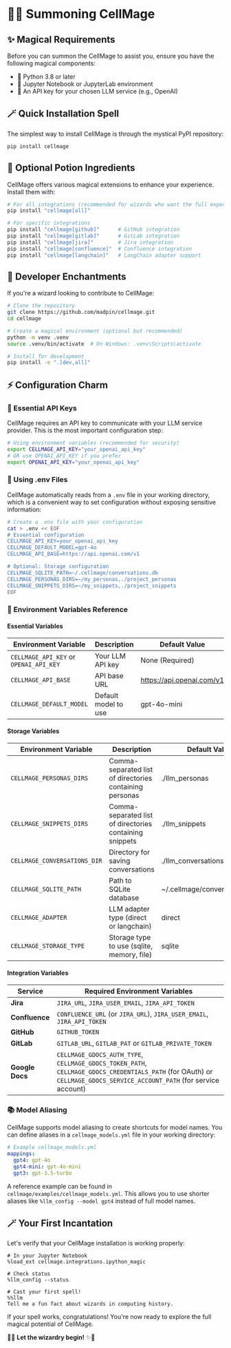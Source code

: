 # 🧙‍♂️ Summoning CellMage

## ✨ Magical Requirements

Before you can summon the CellMage to assist you, ensure you have the following magical components:

- 🐍 Python 3.8 or later
- 🔮 Jupyter Notebook or JupyterLab environment
- 📜 An API key for your chosen LLM service (e.g., OpenAI)

## 🪄 Quick Installation Spell

The simplest way to install CellMage is through the mystical PyPI repository:

```bash
pip install cellmage
```

## 🧪 Optional Potion Ingredients

CellMage offers various magical extensions to enhance your experience. Install them with:

```bash
# For all integrations (recommended for wizards who want the full experience)
pip install "cellmage[all]"

# For specific integrations
pip install "cellmage[github]"      # GitHub integration
pip install "cellmage[gitlab]"      # GitLab integration
pip install "cellmage[jira]"        # Jira integration
pip install "cellmage[confluence]"  # Confluence integration
pip install "cellmage[langchain]"   # LangChain adapter support
```

## 🧩 Developer Enchantments

If you're a wizard looking to contribute to CellMage:

```bash
# Clone the repository
git clone https://github.com/madpin/cellmage.git
cd cellmage

# Create a magical environment (optional but recommended)
python -m venv .venv
source .venv/bin/activate  # On Windows: .venv\Scripts\activate

# Install for development
pip install -e ".[dev,all]"
```

## ⚡ Configuration Charm

### 🔑 Essential API Keys

CellMage requires an API key to communicate with your LLM service provider. This is the most important configuration step:

```bash
# Using environment variables (recommended for security)
export CELLMAGE_API_KEY="your_openai_api_key"
# OR use OPENAI_API_KEY if you prefer
export OPENAI_API_KEY="your_openai_api_key"
```

### 📄 Using .env Files

CellMage automatically reads from a `.env` file in your working directory, which is a convenient way to set configuration without exposing sensitive information:

```bash
# Create a .env file with your configuration
cat > .env << EOF
# Essential configuration
CELLMAGE_API_KEY=your_openai_api_key
CELLMAGE_DEFAULT_MODEL=gpt-4o
CELLMAGE_API_BASE=https://api.openai.com/v1

# Optional: Storage configuration
CELLMAGE_SQLITE_PATH=~/.cellmage/conversations.db
CELLMAGE_PERSONAS_DIRS=~/my_personas,./project_personas
CELLMAGE_SNIPPETS_DIRS=~/my_snippets,./project_snippets
EOF
```

### 🔮 Environment Variables Reference

#### Essential Variables
| Environment Variable | Description | Default Value |
|---------------------|-------------|--------------|
| `CELLMAGE_API_KEY` or `OPENAI_API_KEY` | Your LLM API key | None (Required) |
| `CELLMAGE_API_BASE` | API base URL | https://api.openai.com/v1 |
| `CELLMAGE_DEFAULT_MODEL` | Default model to use | gpt-4o-mini |

#### Storage Variables
| Environment Variable | Description | Default Value |
|---------------------|-------------|--------------|
| `CELLMAGE_PERSONAS_DIRS` | Comma-separated list of directories containing personas | ./llm_personas |
| `CELLMAGE_SNIPPETS_DIRS` | Comma-separated list of directories containing snippets | ./llm_snippets |
| `CELLMAGE_CONVERSATIONS_DIR` | Directory for saving conversations | ./llm_conversations |
| `CELLMAGE_SQLITE_PATH` | Path to SQLite database | ~/.cellmage/conversations.db |
| `CELLMAGE_ADAPTER` | LLM adapter type (direct or langchain) | direct |
| `CELLMAGE_STORAGE_TYPE` | Storage type to use (sqlite, memory, file) | sqlite |

#### Integration Variables
| Service | Required Environment Variables |
|---------|----------------------------|
| **Jira** | `JIRA_URL`, `JIRA_USER_EMAIL`, `JIRA_API_TOKEN` |
| **Confluence** | `CONFLUENCE_URL` (or `JIRA_URL`), `JIRA_USER_EMAIL`, `JIRA_API_TOKEN` |
| **GitHub** | `GITHUB_TOKEN` |
| **GitLab** | `GITLAB_URL`, `GITLAB_PAT` or `GITLAB_PRIVATE_TOKEN` |
| **Google Docs** | `CELLMAGE_GDOCS_AUTH_TYPE`, `CELLMAGE_GDOCS_TOKEN_PATH`, `CELLMAGE_GDOCS_CREDENTIALS_PATH` (for OAuth) or `CELLMAGE_GDOCS_SERVICE_ACCOUNT_PATH` (for service account) |

### 📚 Model Aliasing

CellMage supports model aliasing to create shortcuts for model names. You can define aliases in a `cellmage_models.yml` file in your working directory:

```yaml
# Example cellmage_models.yml
mappings:
  gpt4: gpt-4o
  gpt4-mini: gpt-4o-mini
  gpt3: gpt-3.5-turbo
```

A reference example can be found in `cellmage/examples/cellmage_models.yml`. This allows you to use shorter aliases like `%llm_config --model gpt4` instead of full model names.

## 🪄 Your First Incantation

Let's verify that your CellMage installation is working properly:

```ipython
# In your Jupyter Notebook
%load_ext cellmage.integrations.ipython_magic

# Check status
%llm_config --status

# Cast your first spell!
%%llm
Tell me a fun fact about wizards in computing history.
```

If your spell works, congratulations! You're now ready to explore the full magical potential of CellMage.

🎩✨ **Let the wizardry begin!** ✨🎩
